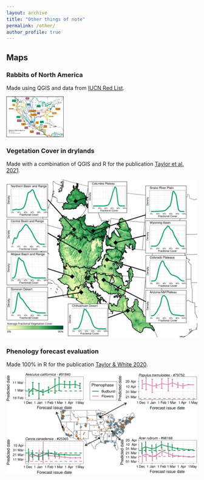 ```yaml
---
layout: archive
title: "Other things of note"
permalink: /other/
author_profile: true
---
```



## Maps

### Rabbits of North America
Made using QGIS and data from [IUCN Red List](https://www.iucnredlist.org).

<img src="/images/rabbit_map.jpeg" width="30%" title="Rabbit Map">

### Vegetation Cover in drylands
Made with a combination of QGIS and R for the publication [Taylor et al. 2021](https://doi.org/10.1101/2021.05.21.445173).

![vegetation cover trends in Western US Rangelands](/images/taylor_etal_2021_map.jpg)

### Phenology forecast evaluation
Made 100% in R for the publication [Taylor & White 2020](https://doi.org/10.1002/eap.2025). 

![Phenology forecasts across the USA](/images/taylor_white_2020_map.jpg)
